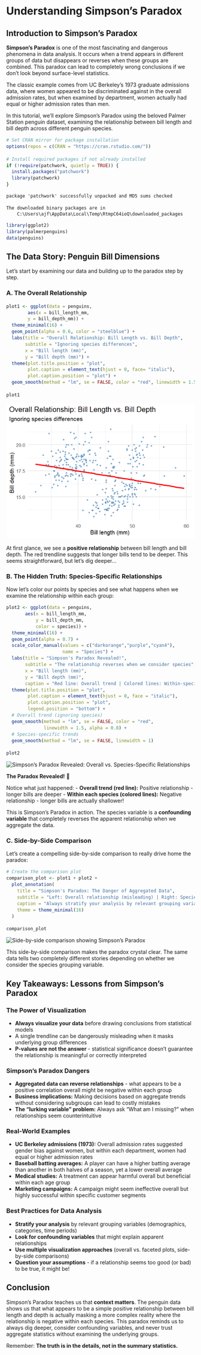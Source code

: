 # Understanding Simpson’s Paradox


## Introduction to Simpson’s Paradox

**Simpson’s Paradox** is one of the most fascinating and dangerous
phenomena in data analysis. It occurs when a trend appears in different
groups of data but disappears or reverses when these groups are
combined. This paradox can lead to completely wrong conclusions if we
don’t look beyond surface-level statistics.

The classic example comes from UC Berkeley’s 1973 graduate admissions
data, where women appeared to be discriminated against in the overall
admission rates, but when examined by department, women actually had
equal or higher admission rates than men.

In this tutorial, we’ll explore Simpson’s Paradox using the beloved
Palmer Station penguin dataset, examining the relationship between bill
length and bill depth across different penguin species.

``` r
# Set CRAN mirror for package installation
options(repos = c(CRAN = "https://cran.rstudio.com/"))

# Install required packages if not already installed
if (!require(patchwork, quietly = TRUE)) {
  install.packages("patchwork")
  library(patchwork)
}
```

    package 'patchwork' successfully unpacked and MD5 sums checked

    The downloaded binary packages are in
        C:\Users\ajf\AppData\Local\Temp\RtmpC64ioQ\downloaded_packages

``` r
library(ggplot2)
library(palmerpenguins)
data(penguins)
```

## The Data Story: Penguin Bill Dimensions

Let’s start by examining our data and building up to the paradox step by
step.

### A. The Overall Relationship

``` r
plot1 <- ggplot(data = penguins,
        aes(x = bill_length_mm,
        y = bill_depth_mm)) +
  theme_minimal(16) +
  geom_point(alpha = 0.6, color = "steelblue") +
  labs(title = "Overall Relationship: Bill Length vs. Bill Depth",
       subtitle = "Ignoring species differences",
       x = "Bill length (mm)",
       y = "Bill depth (mm)") +
  theme(plot.title.position = "plot",
        plot.caption = element_text(hjust = 0, face= "italic"),
        plot.caption.position = "plot") +
  geom_smooth(method = "lm", se = FALSE, color = "red", linewidth = 1.5)

plot1
```

![](README_files/figure-commonmark/unnamed-chunk-1-1.png)

At first glance, we see a **positive relationship** between bill length
and bill depth. The red trendline suggests that longer bills tend to be
deeper. This seems straightforward, but let’s dig deeper…

### B. The Hidden Truth: Species-Specific Relationships

Now let’s color our points by species and see what happens when we
examine the relationship within each group:

``` r
plot2 <- ggplot(data = penguins,
       aes(x = bill_length_mm,
           y = bill_depth_mm,
           color = species)) +
  theme_minimal(16) +
  geom_point(alpha = 0.7) +
  scale_color_manual(values = c("darkorange","purple","cyan4"),
                     name = "Species") +
  labs(title = "Simpson's Paradox Revealed!",
       subtitle = "The relationship reverses when we consider species",
       x = "Bill length (mm)",
       y = "Bill depth (mm)",
       caption = "Red line: Overall trend | Colored lines: Within-species trends") +
  theme(plot.title.position = "plot",
        plot.caption = element_text(hjust = 0, face = "italic"),
        plot.caption.position = "plot",
        legend.position = "bottom") +
  # Overall trend (ignoring species)
  geom_smooth(method = "lm", se = FALSE, color = "red", 
              linewidth = 1.5, alpha = 0.8) +
  # Species-specific trends
  geom_smooth(method = "lm", se = FALSE, linewidth = 1)

plot2
```

![Simpson’s Paradox Revealed: Overall vs. Species-Specific
Relationships](README_files/figure-commonmark/unnamed-chunk-2-1.png)

**The Paradox Revealed!** 🎯

Notice what just happened: - **Overall trend (red line):** Positive
relationship - longer bills are deeper - **Within each species (colored
lines):** Negative relationship - longer bills are actually shallower!

This is Simpson’s Paradox in action. The species variable is a
**confounding variable** that completely reverses the apparent
relationship when we aggregate the data.

### C. Side-by-Side Comparison

Let’s create a compelling side-by-side comparison to really drive home
the paradox:

``` r
# Create the comparison plot
comparison_plot <- plot1 + plot2 + 
  plot_annotation(
    title = "Simpson's Paradox: The Danger of Aggregated Data",
    subtitle = "Left: Overall relationship (misleading) | Right: Species-specific relationships (truth)",
    caption = "Always stratify your analysis by relevant grouping variables!",
    theme = theme_minimal(16)
  )

comparison_plot
```

![Side-by-side comparison showing Simpson’s
Paradox](README_files/figure-commonmark/unnamed-chunk-3-1.png)

This side-by-side comparison makes the paradox crystal clear. The same
data tells two completely different stories depending on whether we
consider the species grouping variable.

## Key Takeaways: Lessons from Simpson’s Paradox

### The Power of Visualization

- **Always visualize your data** before drawing conclusions from
  statistical models
- A single trendline can be dangerously misleading when it masks
  underlying group differences
- **P-values are not the answer** - statistical significance doesn’t
  guarantee the relationship is meaningful or correctly interpreted

### Simpson’s Paradox Dangers

- **Aggregated data can reverse relationships** - what appears to be a
  positive correlation overall might be negative within each group
- **Business implications:** Making decisions based on aggregate trends
  without considering subgroups can lead to costly mistakes
- **The “lurking variable” problem:** Always ask “What am I missing?”
  when relationships seem counterintuitive

### Real-World Examples

- **UC Berkeley admissions (1973):** Overall admission rates suggested
  gender bias against women, but within each department, women had equal
  or higher admission rates
- **Baseball batting averages:** A player can have a higher batting
  average than another in both halves of a season, yet a lower overall
  average
- **Medical studies:** A treatment can appear harmful overall but
  beneficial within each age group
- **Marketing campaigns:** A campaign might seem ineffective overall but
  highly successful within specific customer segments

### Best Practices for Data Analysis

- **Stratify your analysis** by relevant grouping variables
  (demographics, categories, time periods)
- **Look for confounding variables** that might explain apparent
  relationships
- **Use multiple visualization approaches** (overall vs. faceted plots,
  side-by-side comparisons)
- **Question your assumptions** - if a relationship seems too good (or
  bad) to be true, it might be!

## Conclusion

Simpson’s Paradox teaches us that **context matters**. The penguin data
shows us that what appears to be a simple positive relationship between
bill length and depth is actually masking a more complex reality where
the relationship is negative within each species. This paradox reminds
us to always dig deeper, consider confounding variables, and never trust
aggregate statistics without examining the underlying groups.

Remember: **The truth is in the details, not in the summary
statistics.**
